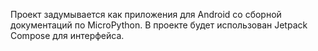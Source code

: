 Проект задумывается как приложения для Android со сборной документаций по MicroPython.
В проекте будет использован Jetpack Compose для интерфейса.
